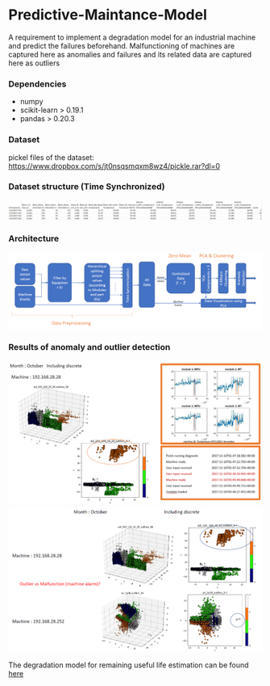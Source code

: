 # Predictive-Maintance-Model

A requirement to implement a degradation model for an industrial machine and predict the failures beforehand.
Malfunctioning of machines are captured here as anomalies and failures and its related data are captured here as outliers

### Dependencies

- numpy
- scikit-learn > 0.19.1
- pandas > 0.20.3

### Dataset

pickel files of the dataset: https://www.dropbox.com/s/jt0nsqsmqxm8wz4/pickle.rar?dl=0 

### Dataset structure (Time Synchronized)

![Screenshot](screenshots/dataset_structure.PNG)

### Architecture

![Screenshot](screenshots/current_work.PNG)

### Results of anomaly and outlier detection

![Screenshot](screenshots/results_1.PNG)
![Screenshot](screenshots/results_2.PNG)

The degradation model for remaining useful life estimation can be found [here](https://github.com/LahiruJayasinghe/RUL-Net) 
